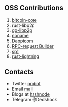                                           
<!---
Prabhat1308/Prabhat1308 is a ✨ special ✨ repository because its `README.md` (this file) appears on your GitHub profile.
You can click the Preview link to take a look at your changes.
--->

## OSS Contributions

1. [bitcoin-core](https://github.com/bitcoin/bitcoin)
2. [rust-libp2p](https://github.com/libp2p/rust-libp2p)
3. [go-libp2p](https://github.com/libp2p/go-libp2p)
4. [noname](https://github.com/zksecurity/noname)
5. [Dappicom](https://github.com/tonk-gg/dappicom)
6. [RPC-request Builder](https://github.com/NethermindEth/rpc-request-builder)
7. [sp1](https://github.com/succinctlabs/sp1)
8. [rust-lightning](https://github.com/lightningdevkit/rust-lightning)

## Contacts 
  *  Twitter [probot](https://x.com/pr0b0t1sc00l)
  *  Email [mail](rengoku00769@proton.me)
  *  Blogs at [hashnode](probot.hashnode.dev)
  *  Telegram @Dedshock
